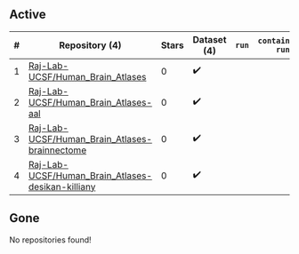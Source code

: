 ## Active
| # | Repository (4) | Stars | Dataset (4) | `run` | `containers-run` | Last Modified |
| --- | --- | --- | --- | --- | --- | --- |
| 1 | [Raj-Lab-UCSF/Human_Brain_Atlases](https://github.com/Raj-Lab-UCSF/Human_Brain_Atlases) | 0 | :heavy_check_mark: |  |  | 2021-04-27 20:35:44+00:00 |
| 2 | [Raj-Lab-UCSF/Human_Brain_Atlases-aal](https://github.com/Raj-Lab-UCSF/Human_Brain_Atlases-aal) | 0 | :heavy_check_mark: |  |  | 2021-03-15 20:17:51+00:00 |
| 3 | [Raj-Lab-UCSF/Human_Brain_Atlases-brainnectome](https://github.com/Raj-Lab-UCSF/Human_Brain_Atlases-brainnectome) | 0 | :heavy_check_mark: |  |  | 2021-03-15 19:51:58+00:00 |
| 4 | [Raj-Lab-UCSF/Human_Brain_Atlases-desikan-killiany](https://github.com/Raj-Lab-UCSF/Human_Brain_Atlases-desikan-killiany) | 0 | :heavy_check_mark: |  |  | 2021-03-15 19:56:08+00:00 |

## Gone
No repositories found!
